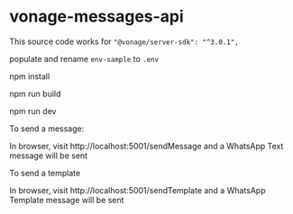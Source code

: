 # vonage-messages-api

This source code works for `"@vonage/server-sdk": "^3.0.1",`

populate and rename `env-sample` to `.env`

npm install

npm run build

npm run dev

To send a message:

In browser, visit http://localhost:5001/sendMessage and a WhatsApp Text message will be sent

To send a template

In browser, visit http://localhost:5001/sendTemplate and a WhatsApp Template message will be sent
